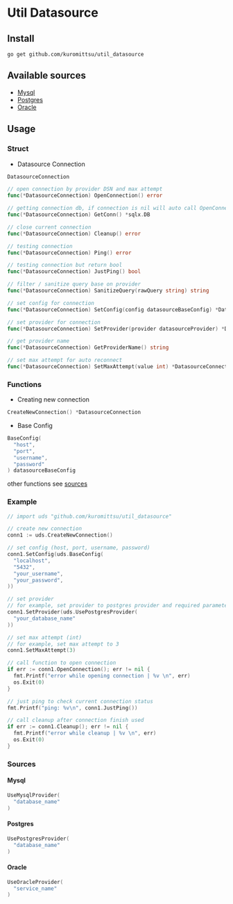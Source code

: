 # Util Datasource

## Install

```
go get github.com/kuromittsu/util_datasource
```

## Available sources

- [Mysql](#mysql)
- [Postgres](#postgres)
- [Oracle](#oracle)

## Usage

### Struct

- Datasource Connection

```go
DatasourceConnection

// open connection by provider DSN and max attempt
func(*DatasourceConnection) OpenConnection() error

// getting connection db, if connection is nil will auto call OpenConnection function
func(*DatasourceConnection) GetConn() *sqlx.DB

// close current connection
func(*DatasourceConnection) Cleanup() error

// testing connection
func(*DatasourceConnection) Ping() error

// testing connection but return bool
func(*DatasourceConnection) JustPing() bool

// filter / sanitize query base on provider
func(*DatasourceConnection) SanitizeQuery(rawQuery string) string

// set config for connection
func(*DatasourceConnection) SetConfig(config datasourceBaseConfig) *DatasourceConnection

// set provider for connection
func(*DatasourceConnection) SetProvider(provider datasourceProvider) *DatasourceConnection

// get provider name
func(*DatasourceConnection) GetProviderName() string

// set max attempt for auto reconnect
func(*DatasourceConnection) SetMaxAttempt(value int) *DatasourceConnection
```

### Functions

- Creating new connection

```go
CreateNewConnection() *DatasourceConnection
```

- Base Config

```go
BaseConfig(
  "host",
  "port",
  "username",
  "password"
) datasourceBaseConfig
```

other functions see [sources](#sources)

### Example

```go
// import uds "github.com/kuromittsu/util_datasource"

// create new connection
conn1 := uds.CreateNewConnection()

// set config (host, port, username, password)
conn1.SetConfig(uds.BaseConfig(
  "localhost",
  "5432",
  "your_username",
  "your_password",
))

// set provider
// for example, set provider to postgres provider and required parameter is database name
conn1.SetProvider(uds.UsePostgresProvider(
  "your_database_name"
))

// set max attempt (int)
// for example, set max attempt to 3
conn1.SetMaxAttempt(3)

// call function to open connection
if err := conn1.OpenConnection(); err != nil {
  fmt.Printf("error while opening connection | %v \n", err)
  os.Exit(0)
}

// just ping to check current connection status
fmt.Printf("ping: %v\n", conn1.JustPing())

// call cleanup after connection finish used
if err := conn1.Cleanup(); err != nil {
  fmt.Printf("error while cleanup | %v \n", err)
  os.Exit(0)
}
```

### Sources

#### Mysql

```go
UseMysqlProvider(
  "database_name"
)
```

#### Postgres

```go
UsePostgresProvider(
  "database_name"
)
```

#### Oracle

```go
UseOracleProvider(
  "service_name"
)
```
